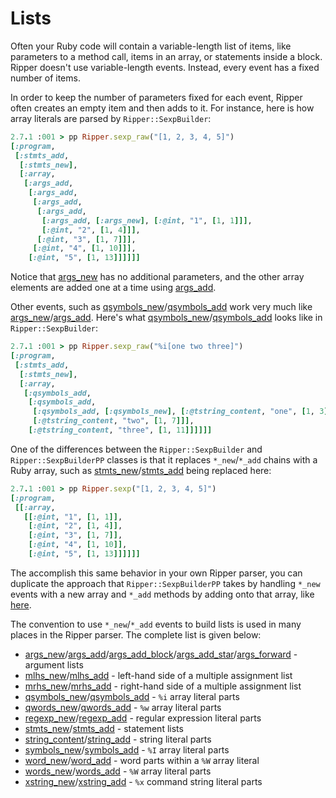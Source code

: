 # Lists

Often your Ruby code will contain a variable-length list of items, like parameters to a method call, items in an array, or statements inside a block. Ripper doesn't use variable-length events. Instead, every event has a fixed number of items.

In order to keep the number of parameters fixed for each event, Ripper often creates an empty item and then adds to it. For instance, here is how array literals are parsed by `Ripper::SexpBuilder`:

```ruby
2.7.1 :001 > pp Ripper.sexp_raw("[1, 2, 3, 4, 5]")
[:program,
 [:stmts_add,
  [:stmts_new],
  [:array,
   [:args_add,
    [:args_add,
     [:args_add,
      [:args_add,
       [:args_add, [:args_new], [:@int, "1", [1, 1]]],
       [:@int, "2", [1, 4]]],
      [:@int, "3", [1, 7]]],
     [:@int, "4", [1, 10]]],
    [:@int, "5", [1, 13]]]]]]
```

Notice that [args_new](events#args_new) has no additional parameters, and the other array elements are added one at a time using [args_add](#events#args_add).

Other events, such as [qsymbols_new](events#qsymbols_new)/[qsymbols_add](events#qsymbols_add) work very much like [args_new](events#args_new)/[args_add](event#args_add). Here's what [qsymbols_new](events#qsymbols_new)/[qsymbols_add](events#qsymbols_add) looks like in `Ripper::SexpBuilder`:

```ruby
2.7.1 :001 > pp Ripper.sexp_raw("%i[one two three]")
[:program,
 [:stmts_add,
  [:stmts_new],
  [:array,
   [:qsymbols_add,
    [:qsymbols_add,
     [:qsymbols_add, [:qsymbols_new], [:@tstring_content, "one", [1, 3]]],
     [:@tstring_content, "two", [1, 7]]],
    [:@tstring_content, "three", [1, 11]]]]]]
```

One of the differences between the `Ripper::SexpBuilder` and `Ripper::SexpBuilderPP` classes is that it replaces `*_new`/`*_add` chains with a Ruby array, such as [stmts_new](events#stmts_new)/[stmts_add](events#stmts_add) being replaced here:

```ruby
2.7.1 :001 > pp Ripper.sexp("[1, 2, 3, 4, 5]")
[:program,
 [[:array,
   [[:@int, "1", [1, 1]],
    [:@int, "2", [1, 4]],
    [:@int, "3", [1, 7]],
    [:@int, "4", [1, 10]],
    [:@int, "5", [1, 13]]]]]]
```

The accomplish this same behavior in your own Ripper parser, you can duplicate the approach that `Ripper::SexpBuilderPP` takes by handling `*_new` events with a new array and `*_add` methods by adding onto that array, like [here](https://github.com/ruby/ruby/blob/38d255d023373a665ce0d2622ed6e25462653a2a/ext/ripper/lib/ripper/sexp.rb#L178-L184).

The convention to use `*_new`/`*_add` events to build lists is used in many places in the Ripper parser. The complete list is given below:

* [args_new](events#args_new)/[args_add](events#args_add)/[args_add_block](events#args_add_block)/[args_add_star](events#args_add_star)/[args_forward](events#args_forward) - argument lists
* [mlhs_new](events#mlhs_new)/[mlhs_add](events#mlhs_add) - left-hand side of a multiple assignment list
* [mrhs_new](events#mrhs_new)/[mrhs_add](events#mrhs_add) - right-hand side of a multiple assignment list
* [qsymbols_new](events#qsymbols_new)/[qsymbols_add](events#qsymbols_add) - `%i` array literal parts
* [qwords_new](events#qwords_new)/[qwords_add](events#qwords_add) - `%w` array literal parts
* [regexp_new](events#regexp_new)/[regexp_add](events#regexp_add) - regular expression literal parts
* [stmts_new](events#stmts_new)/[stmts_add](events#stmts_add) - statement lists
* [string_content](events#string_content)/[string_add](events#string_add) - string literal parts
* [symbols_new](events#symbols_new)/[symbols_add](events#symbols_add) - `%I` array literal parts
* [word_new](events#word_new)/[word_add](events#word_add) - word parts within a `%W` array literal
* [words_new](events#words_new)/[words_add](events#words_add) - `%W` array literal parts
* [xstring_new](events#xstring_new)/[xstring_add](events#xstring_add) - `%x` command string literal parts
